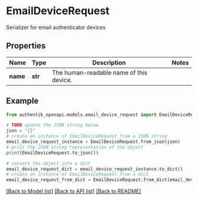 # EmailDeviceRequest

Serializer for email authenticator devices

## Properties

Name | Type | Description | Notes
------------ | ------------- | ------------- | -------------
**name** | **str** | The human-readable name of this device. | 

## Example

```python
from authentik_openapi.models.email_device_request import EmailDeviceRequest

# TODO update the JSON string below
json = "{}"
# create an instance of EmailDeviceRequest from a JSON string
email_device_request_instance = EmailDeviceRequest.from_json(json)
# print the JSON string representation of the object
print(EmailDeviceRequest.to_json())

# convert the object into a dict
email_device_request_dict = email_device_request_instance.to_dict()
# create an instance of EmailDeviceRequest from a dict
email_device_request_from_dict = EmailDeviceRequest.from_dict(email_device_request_dict)
```
[[Back to Model list]](../README.md#documentation-for-models) [[Back to API list]](../README.md#documentation-for-api-endpoints) [[Back to README]](../README.md)


